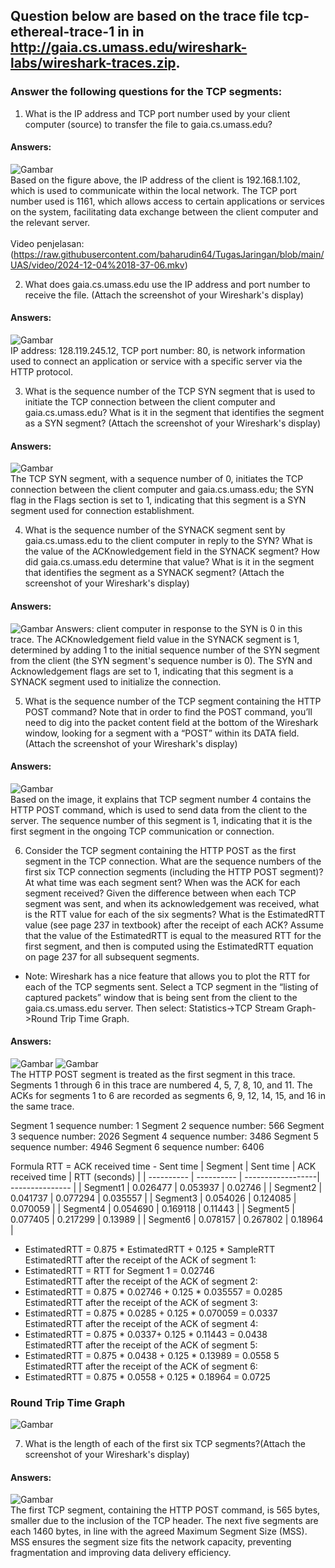 ## Question  below are based on the trace file tcp-ethereal-trace-1 in in http://gaia.cs.umass.edu/wireshark-labs/wireshark-traces.zip.

### Answer the following questions for the TCP segments:
1.	What is the IP address and TCP port number used by your client computer (source) to transfer the file to gaia.cs.umass.edu? 
#### Answers:
![Gambar](./image/Picture1.png) <br>
Based on the figure above, the IP address of the client is 192.168.1.102, which is used to communicate within the local network. The TCP port number used is 1161, which allows access to certain applications or services on the system, facilitating data exchange between the client computer and the relevant server.
<br>
<br>
Video penjelasan: <br>
(https://raw.githubusercontent.com/baharudin64/TugasJaringan/blob/main/UAS/video/2024-12-04%2018-37-06.mkv)

2.	What does gaia.cs.umass.edu use the IP address and port number to receive the file. (Attach the screenshot of your Wireshark's display) 
#### Answers:
![Gambar](./image/Picture2.png) <br>
IP address: 128.119.245.12, TCP port number: 80, is network information used to connect an application or service with a specific server via the HTTP protocol.

3.	What is the sequence number of the TCP SYN segment that is used to initiate the TCP connection between the client computer and gaia.cs.umass.edu? What is it in the segment that identifies the segment as a SYN segment? (Attach the screenshot of your Wireshark's display)
#### Answers:
![Gambar](./image/Picture3.png) <br>
The TCP SYN segment, with a sequence number of 0, initiates the TCP connection between the client computer and gaia.cs.umass.edu; the SYN flag in the Flags section is set to 1, indicating that this segment is a SYN segment used for connection establishment.

4.	What is the sequence number of the SYNACK segment sent by gaia.cs.umass.edu to the client computer in reply to the SYN? What is the value of the ACKnowledgement field in the SYNACK segment? How did gaia.cs.umass.edu determine that value? What is it in the segment that identifies the segment as a SYNACK segment? (Attach the screenshot of your Wireshark's display)
#### Answers:
![Gambar](./image/Picture4.png)
Answers: client computer in response to the SYN is 0 in this trace. The ACKnowledgement field value in the SYNACK segment is 1, determined by adding 1 to the initial sequence number of the SYN segment from the client (the SYN segment's sequence number is 0). The SYN and Acknowledgement flags are set to 1, indicating that this segment is a SYNACK segment used to initialize the connection.

5.	What is the sequence number of the TCP segment containing the HTTP POST command? Note that in order to find the POST command, you’ll need to dig into the packet content field at the bottom of the Wireshark window, looking for a segment with a “POST” within its DATA field.(Attach the screenshot of your Wireshark's display)
#### Answers: 
![Gambar](./image/Picture5.png) <br>
Based on the image, it explains that TCP segment number 4 contains the HTTP POST command, which is used to send data from the client to the server. The sequence number of this segment is 1, indicating that it is the first segment in the ongoing TCP communication or connection.

6.	Consider the TCP segment containing the HTTP POST as the first segment in the TCP connection. What are the sequence numbers of the first six TCP connection segments (including the HTTP POST segment)? At what time was each segment sent? When was the ACK for each segment received? Given the difference between when each TCP segment was sent, and when its acknowledgement was received, what is the RTT value for each of the six segments? What is the EstimatedRTT value (see page 237 in textbook) after the receipt of each ACK? Assume that the value of the EstimatedRTT is equal to the measured RTT for the first segment, and then is computed using the EstimatedRTT equation on page 237 for all subsequent segments.
- Note: Wireshark has a nice feature that allows you to plot the RTT for each of the TCP segments sent. Select a TCP segment in the “listing of captured packets” window that is being sent from the client to the gaia.cs.umass.edu server. Then select: Statistics->TCP Stream Graph->Round Trip Time Graph.
#### Answers:
![Gambar](./image/Picture6.png)
![Gambar](./image/Picture6.1.png) <br>
The HTTP POST segment is treated as the first segment in this trace. Segments 1 through 6 in this trace are numbered 4, 5, 7, 8, 10, and 11. The ACKs for segments 1 to 6 are recorded as segments 6, 9, 12, 14, 15, and 16 in the same trace.

Segment 1 sequence number: 1 
Segment 2 sequence number: 566
Segment 3 sequence number: 2026
Segment 4 sequence number: 3486
Segment 5 sequence number: 4946
Segment 6 sequence number: 6406

Formula RTT = ACK received time - Sent time
| Segment    | Sent time  | ACK received time | RTT (seconds)   |
| ---------- | ---------- | ------------------| --------------- |
| Segment1   | 0.026477   | 0.053937          | 0.02746         |
| Segment2   | 0.041737   | 0.077294          | 0.035557        |
| Segment3   | 0.054026   | 0.124085          | 0.070059        |
| Segment4   | 0.054690   | 0.169118          | 0.11443         |
| Segment5   | 0.077405   | 0.217299          | 0.13989         |
| Segment6   | 0.078157   | 0.267802          | 0.18964         |

- EstimatedRTT = 0.875 * EstimatedRTT + 0.125 * SampleRTT<br>
EstimatedRTT after the receipt of the ACK of segment 1:
- EstimatedRTT = RTT for Segment 1 = 0.02746<br>
EstimatedRTT after the receipt of the ACK of segment 2:
- EstimatedRTT = 0.875 * 0.02746 + 0.125 * 0.035557 = 0.0285<br>
EstimatedRTT after the receipt of the ACK of segment 3:
- EstimatedRTT = 0.875 * 0.0285 + 0.125 * 0.070059 = 0.0337<br>
EstimatedRTT after the receipt of the ACK of segment 4:
- EstimatedRTT = 0.875 * 0.0337+ 0.125 * 0.11443 = 0.0438 <br>
EstimatedRTT after the receipt of the ACK of segment 5: 
- EstimatedRTT = 0.875 * 0.0438 + 0.125 * 0.13989 = 0.0558 5 <br>
EstimatedRTT after the receipt of the ACK of segment 6:
- EstimatedRTT = 0.875 * 0.0558 + 0.125 * 0.18964 = 0.0725 <br>

### Round Trip Time Graph
![Gambar](./image/Picture6.2.png)

7.	What is the length of each of the first six TCP segments?(Attach the screenshot of your Wireshark's display)
#### Answers:  
![Gambar](./image/Picture7.png) <br>
The first TCP segment, containing the HTTP POST command, is 565 bytes, smaller due to the inclusion of the TCP header. The next five segments are each 1460 bytes, in line with the agreed Maximum Segment Size (MSS). MSS ensures the segment size fits the network capacity, preventing fragmentation and improving data delivery efficiency.



